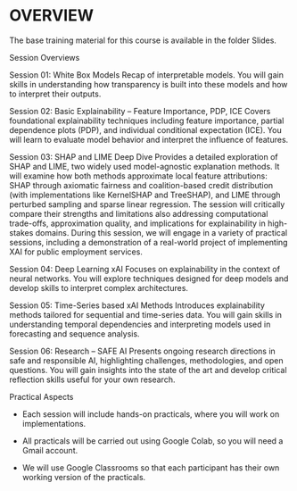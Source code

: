 # OVERVIEW
The base training material for this course is available in the folder Slides. 

Session Overviews

Session 01: White Box Models
Recap of interpretable models. You will gain skills in understanding how transparency is built into these models and how to interpret their outputs.

Session 02: Basic Explainability – Feature Importance, PDP, ICE
Covers foundational explainability techniques including feature importance, partial dependence plots (PDP), and individual conditional expectation (ICE). You will learn to evaluate model behavior and interpret the influence of features.

Session 03: SHAP and LIME Deep Dive
Provides a detailed exploration of SHAP and LIME, two widely used model-agnostic explanation methods. It will examine how both methods approximate local feature attributions: SHAP through axiomatic fairness and coalition-based credit distribution (with implementations like KernelSHAP and TreeSHAP), and LIME through perturbed sampling and sparse linear regression. The session will critically compare their strengths and limitations also addressing computational trade-offs, approximation quality, and implications for explainability in high-stakes domains. During this session, we will engage in a variety of practical sessions, including a demonstration of a real-world project of implementing XAI for public employment services.

Session 04: Deep Learning xAI
Focuses on explainability in the context of neural networks. You will explore techniques designed for deep models and develop skills to interpret complex architectures.

Session 05: Time-Series based xAI Methods
Introduces explainability methods tailored for sequential and time-series data. You will gain skills in understanding temporal dependencies and interpreting models used in forecasting and sequence analysis.

Session 06: Research – SAFE AI
Presents ongoing research directions in safe and responsible AI, highlighting challenges, methodologies, and open questions. You will gain insights into the state of the art and develop critical reflection skills useful for your own research.

Practical Aspects

- Each session will include hands-on practicals, where you will work on implementations.

- All practicals will be carried out using Google Colab, so you will need a Gmail account.

- We will use Google Classrooms so that each participant has their own working version of the practicals.
